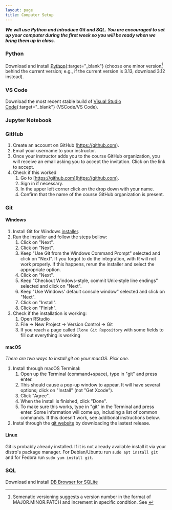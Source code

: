 ```yaml
---
layout: page
title: Computer Setup
---
```


***We will use Python and introduce Git and SQL. You are encouraged to set up your computer during the first week so you will be ready when we bring them up in class.***

### Python

Download and install [Python](https://www.python.org/downloads/){:target="_blank"} (choose one minor version[^1] behind the current version; e.g., if the current version is 3.13, download 3.12 instead). 

### VS Code
Download the most recent stable build of [Visual Studio Code](https://code.visualstudio.com/){:target="_blank"} (VSCode/VS Code).

### Jupyter Notebook


### GitHub

1. Create an account on GitHub (https://github.com).
2. Email your username to your instructor.
3. Once your instructor adds you to the course GitHub organization, you will
   receive an email asking you to accept the invitation. Click on the link to accept.
4. Check if this worked
    1. Go to [https://github.com](https://github.com).
    2. Sign in if necessary.
    3. In the upper left corner click on the drop down with your name.
    4. Confirm that the name of the course GitHub organization is present.

### Git

#### Windows

1.  Install Git for Windows
    [installer](https://gitforwindows.org/).
2.  Run the installer and follow the steps bellow:
    1. Click on "Next".
    2. Click on "Next".
    3. Keep "Use Git from the Windows Command Prompt" selected and click on
       "Next". If you forgot to do the integration, with R will not work
       properly. If this happens, rerun the installer and select the appropriate
       option.
    4. Click on "Next".
    5. Keep "Checkout Windows-style, commit Unix-style line endings" selected and click on "Next".
    6. Keep "Use Windows' default console window" selected and click on "Next".
    7. Click on "Install".
    8. Click on "Finish".
3. Check if the installation is working:
    1. Open RStudio
    2. File -> New Project -> Version Control -> Git
    3. If you reach a page called `Clone Git Repository` with some fields to fill out everything is working

#### macOS 
*There are two ways to install git on your macOS. Pick one.*
1. Install through macOS Terminal:
    1. Open up the Terminal (command+space), type in "git" and press enter.
    2. This should cause a pop-up window to appear. It will have several options;
   click on "Install" (not "Get Xcode").
    3. Click "Agree".
    4. When the install is finished, click "Done".
    5. To make sure this works, type in "git" in the Terminal and press enter. Some
   information will come up, including a list of common commands. If this
   doesn't work, see additional instructions below.
2. Instal through the [git website](https://git-scm.com/) by downloading the lastest release. 

#### Linux

Git is probably already installed. If it is not already available install it via
your distro's package manager. For Debian/Ubuntu run `sudo apt install git`
and for Fedora run `sudo yum install git`.

### SQL

Download and install [DB Browser for SQLite](http://sqlitebrowser.org/)

[^1]: Semenatic versioning suggests a version number in the format of MAJOR.MINOR.PATCH and increment in specific condition. See <a href="https://semver.org/" target="_blank">